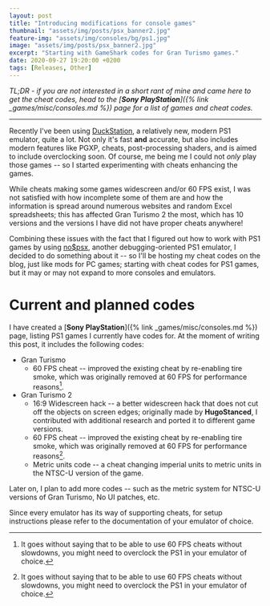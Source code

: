 ```yaml
---
layout: post
title: "Introducing modifications for console games"
thumbnail: "assets/img/posts/psx_banner2.jpg"
feature-img: "assets/img/consoles/bg/ps1.jpg"
image: "assets/img/posts/psx_banner2.jpg"
excerpt: "Starting with GameShark codes for Gran Turismo games."
date: 2020-09-27 19:20:00 +0200
tags: [Releases, Other]
---
```


*TL;DR - if you are not interested in a short rant of mine and came here to get the cheat codes,
head to the [**Sony PlayStation**]({% link _games/misc/consoles.md %}) page for a list of games and cheat codes.*

***

Recently I've been using [DuckStation](https://github.com/stenzek/duckstation), a relatively new, modern PS1 emulator, quite a lot.
Not only it's fast **and** accurate, but also includes modern features like PGXP, cheats, post-processing shaders, and is aimed to include overclocking soon.
Of course, me being me I could not *only* play those games -- so I started experimenting with cheats enhancing the games.

While cheats making some games widescreen and/or 60 FPS exist, I was not satisfied with how incomplete some of them are and
how the information is spread around numerous websites and random Excel spreadsheets; this has affected Gran Turismo 2 the most,
which has 10 versions and the versions I have did not have proper cheats anywhere!

Combining these issues with the fact that I figured out how to work with PS1 games by using [no$psx](https://problemkaputt.de/psx.htm),
another debugging-oriented PS1 emulator, I decided to do something about it -- so I'll be hosting my cheat codes on the blog,
just like mods for PC games; starting with cheat codes for PS1 games, but it may or may not expand to more consoles and emulators.

# Current and planned codes

I have created a [**Sony PlayStation**]({% link _games/misc/consoles.md %}) page, listing PS1 games I currently have codes for.
At the moment of writing this post, it includes the following codes:

* Gran Turismo
  * 60 FPS cheat -- improved the existing cheat by re-enabling tire smoke, which was originally removed at 60 FPS for performance reasons[^1].
* Gran Turismo 2
  * 16:9 Widescreen hack -- a better widescreen hack that does not cut off the objects on screen edges; originally made by **HugoStanced**,
    I contributed with additional research and ported it to different game versions.
  * 60 FPS cheat -- improved the existing cheat by re-enabling tire smoke, which was originally removed at 60 FPS for performance reasons[^1].
  * Metric units code -- a cheat changing imperial units to metric units in the NTSC-U version of the game.

[^1]:It goes without saying that to be able to use 60 FPS cheats without slowdowns, you might need to overclock the PS1 in your emulator of choice.

Later on, I plan to add more codes -- such as the metric system for NTSC-U versions of Gran Turismo, No UI patches, etc.

Since every emulator has its way of supporting cheats, for setup instructions please refer to the documentation of your emulator of choice.